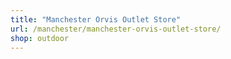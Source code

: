 ```yaml
---
title: "Manchester Orvis Outlet Store"
url: /manchester/manchester-orvis-outlet-store/
shop: outdoor
---
```

